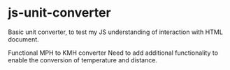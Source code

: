 # js-unit-converter

Basic unit converter, to test my JS understanding of interaction with HTML document.

Functional MPH to KMH converter
Need to add additional functionality to enable the conversion of temperature and distance.
